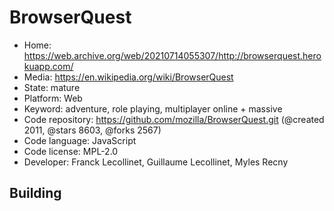 # BrowserQuest

- Home: https://web.archive.org/web/20210714055307/http://browserquest.herokuapp.com/
- Media: https://en.wikipedia.org/wiki/BrowserQuest
- State: mature
- Platform: Web
- Keyword: adventure, role playing, multiplayer online + massive
- Code repository: https://github.com/mozilla/BrowserQuest.git (@created 2011, @stars 8603, @forks 2567)
- Code language: JavaScript
- Code license: MPL-2.0
- Developer: Franck Lecollinet, Guillaume Lecollinet, Myles Recny

## Building


